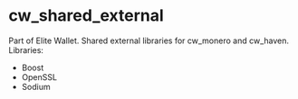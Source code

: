 # cw_shared_external

Part of Elite Wallet. Shared external libraries for cw_monero and cw_haven.
Libraries:
- Boost
- OpenSSL
- Sodium